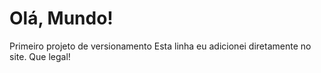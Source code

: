 # Olá, Mundo!
 Primeiro projeto de versionamento
Esta linha eu adicionei diretamente no site. Que legal!
